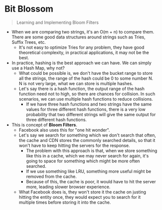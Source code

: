 # Bit Blossom
> Learning and Implementing Bloom Filters

- When we are comparing two strings, it's an O(m + n) to compare them. There are some good data structures around strings such as Tries, Suffix Trees, etc.
    - It's not easy to optimize Tries for any problem, they have good theoretical complexity, in practical applications, it may not be the best.
- In practice, hashing is the best approach we can have. We can simply use a Hash Map, why not?
    - What could be possible is, we don't have the bucket range to store all the strings, the range of the hash could be 0 to some number N. N is not very large, what we can store is multiple hashes.
    - Let's say there is a hash function, the output range of the hash function need not to high, so there are chances for collision. In such scenarios, we can use multiple hash functions to reduce collisions.
        - If we have three hash functions and two strings have the same values for three different hash functions, there is a very low probability that two different strings will give the same output for three different hash functions.
- This is concept of __Bloom Filters__.
    - Facebook also uses this for "one hit wonder".
    - Let's say we search for something which we don't search that often, the cache and CDN stores the commonly searched details, so that it won't have to keep hitting the servers for the response.
        - The problem with this approach is that, when we store something like this in a cache, which we may never search for again, it's going to space for something which might be more often searched.
        - If we use something like LRU, something more useful might be removed from the cache.
        - Because of this, the cache is poor, it would have to hit the server more, leading slower browser experience.
    - What Facebook does is, they won't store it the cache on justing hitting the entity once, they would expect you to search for it multiple times before storing it into the cache.
